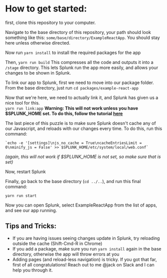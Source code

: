 # How to get started:

first, clone this repository to your computer. 

Navigate to the base directory of this repository, your path should look something 
like this: `some/base/directory/ExampleReactApp`. You should stay here unless otherwise directed.

Now run
     `yarn install`
  to install the required packages for the app

Then,
     `yarn run build`
 This compresses all the code and outputs it into a `/stage` directory. This lets Splunk run the app more easily, and allows your changes to be shown in Splunk. 

To link our app to Splunk, first we need to move into our package folder. From the base directory, just run 
`cd packages/example-react-app`

Now that we're here, we need to actually link it, and Splunk has given us a nice tool for this.  
`yarn run link:app`
**Warning: This will not work unless you have $SPLUNK_HOME set. To do this, follow the tutorial [here](https://dev.splunk.com/enterprise/tutorials/quickstart_old/setsplunkhome/)**

 The last piece of this puzzle is to make sure Splunk doesn't cache any of our Javascript, and reloads with our changes every time. To do this, run this command:

    `echo -e '[settings]\njs_no_cache = True\ncacheEntriesLimit = 0\nminify_js = False' >> $SPLUNK_HOME/etc/system/local/web.conf` 

*(again, this will not work if $SPLUNK_HOME is not set, so make sure that is set)*

Now, restart Splunk

Finally, go back to the base directory (`cd ../..`), and run this final command:

    yarn run start

Now you can open Splunk, select ExampleReactApp from the list of apps, and see our app running. 

## Tips and Tricks:

-  If you are having issues seeing changes update in Splunk, try reloading outside the cache (Shift-Cmd-R in Chrome)
- If you add a package, make sure you run `yarn install` again in the base directory, otherwise the app will throw errors at you
- Adding pages (and reload-less navigation) is tricky. If you got that far, first of all congratulations! Reach out to me @jack on Slack and I can help you through it. 


